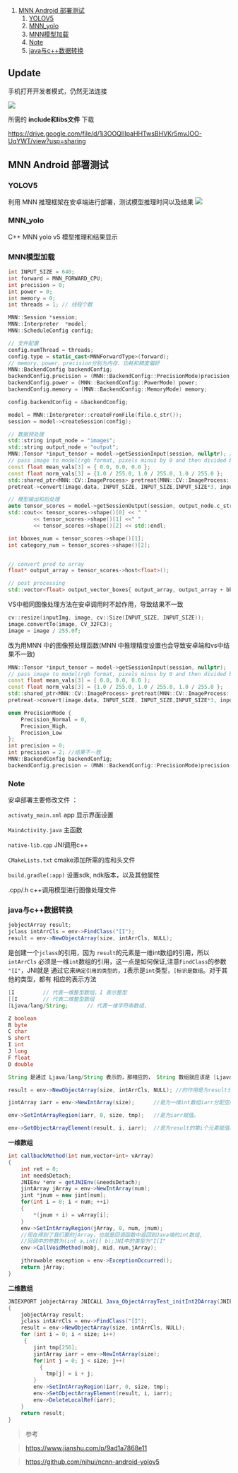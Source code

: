 1. [MNN Android 部署测试](#mnn-android-部署测试)
   1. [YOLOV5](#yolov5)
   2. [MNN_yolo](#mnn_yolo)
   3. [MNN模型加载](#mnn模型加载)
   4. [Note](#note)
   5. [java与c++数据转换](#java与c数据转换)

## Update
手机打开开发者模式，仍然无法连接

![](https://github.com/youngx123/pic/blob/main/inference/usb%E8%B0%83%E8%AF%95.png?raw=true)

所需的 __include和libs文件__ 下载

https://drive.google.com/file/d/1i3OOQlIIpaHHTwsBHVKr5mvJOO-UqYWT/view?usp=sharing


## MNN Android 部署测试

### YOLOV5
利用 MNN 推理框架在安卓端进行部署，测试模型推理时间以及结果 
![](https://github.com/youngx123/android_mnn/blob/master/YOLOV5/result.jpg?raw=true)
### MNN_yolo

C++ MNN yolo v5 模型推理和结果显示


### MNN模型加载
```c++
int INPUT_SIZE = 640;
int forward = MNN_FORWARD_CPU;
int precision = 0;
int power = 0;
int memory = 0;
int threads = 1; // 线程个数

MNN::Session *session;
MNN::Interpreter  *model;
MNN::ScheduleConfig config;

// 文件配置
config.numThread = threads;
config.type = static_cast<MNNForwardType>(forward);
// memory、power、precision分别为内存、功耗和精度偏好
MNN::BackendConfig backendConfig;
backendConfig.precision = (MNN::BackendConfig::PrecisionMode)precision;
backendConfig.power = (MNN::BackendConfig::PowerMode) power;
backendConfig.memory = (MNN::BackendConfig::MemoryMode) memory;

config.backendConfig = &backendConfig;

model = MNN::Interpreter::createFromFile(file.c_str());
session = model->createSession(config);

// 数据预处理
std::string input_node = "images";
std::string output_node = "output";
MNN::Tensor *input_tensor = model->getSessionInput(session, nullptr); // input_node.c_str()
// pass image to model(rgb format, pixels minus by 0 and then divided by 255.0)
const float mean_vals[3] = { 0.0, 0.0, 0.0 };
const float norm_vals[3] = {1.0 / 255.0, 1.0 / 255.0, 1.0 / 255.0 };
std::shared_ptr<MNN::CV::ImageProcess> pretreat(MNN::CV::ImageProcess::create(MNN::CV::BGR, MNN::CV::RGB, mean_vals, 3, norm_vals, 3));
pretreat->convert(image.data, INPUT_SIZE, INPUT_SIZE,INPUT_SIZE*3, input_tensor);

// 模型输出和后处理
auto tensor_scores = model->getSessionOutput(session, output_node.c_str());
std::cout<< tensor_scores->shape()[0] << " "
        << tensor_scores->shape()[1] <<" " 
        << tensor_scores->shape()[2] << std::endl;

int bboxes_num = tensor_scores->shape()[1];
int category_num = tensor_scores->shape()[2];


// convert pred to array
float* output_array = tensor_scores->host<float>();

// post processing
std::vector<float> output_vector_boxes{ output_array, output_array + bboxes_num*category_num};
```
VS中相同图像处理方法在安卓调用时不起作用，导致结果不一致
```C++
cv::resize(inputImg, image, cv::Size(INPUT_SIZE, INPUT_SIZE));
image.convertTo(image, CV_32FC3);
image = image / 255.0f;
```
改为用MNN 中的图像预处理函数(MNN 中推理精度设置也会导致安卓端和vs中结果不一致)
```c++
MNN::Tensor *input_tensor = model->getSessionInput(session, nullptr);
// pass image to model(rgb format, pixels minus by 0 and then divided by 255.0)
const float mean_vals[3] = { 0.0, 0.0, 0.0 };
const float norm_vals[3] = {1.0 / 255.0, 1.0 / 255.0, 1.0 / 255.0 };
std::shared_ptr<MNN::CV::ImageProcess> pretreat(MNN::CV::ImageProcess::create(MNN::CV::BGR, MNN::CV::RGB, mean_vals, 3, norm_vals, 3));
pretreat->convert(image.data, INPUT_SIZE, INPUT_SIZE,INPUT_SIZE*3, input_tensor);
```

```c++
enum PrecisionMode {
    Precision_Normal = 0,
    Precision_High,
    Precision_Low
};
int precision = 0;
int precision = 2; //结果不一致
MNN::BackendConfig backendConfig;
backendConfig.precision = (MNN::BackendConfig::PrecisionMode)precision;
```
### Note
安卓部署主要修改文件 ： 

`activaty_main.xml` app 显示界面设置 

`MainActivity.java` 主函数

`native-lib.cpp`  JNI调用c++ 

`CMakeLists.txt`  cmake添加所需的库和头文件

`build.gradle(:app)` 设置sdk, ndk版本，以及其他属性

.cpp/.h  c++调用模型进行图像处理文件

### java与c++数据转换
```java
jobjectArray result;
jclass intArrCls = env->FindClass("[I");
result = env->NewObjectArray(size, intArrCls, NULL);
```

是创建一个`jclass`的引用，因为 `result`的元素是一维int数组的引用，所以`intArrCls`
必须是一维`int`数组的引用，这一点是如何保证,注意`FindClass`的参数 `"[I"`，JNI就是
通过它来`确定引用的类型的`，`I`表示是`int`类型，`[标识是数组`。对于其他的类型，都有
相应的表示方法

```java
[I         // 代表一维整型数组，I 表示整型
[[I        // 代表二维整型数组
[Ljava/lang/String;      // 代表一维字符串数组，

Z boolean
B byte
C char
S short
I int
J long
F float
D double

String 是通过 Ljava/lang/String 表示的，那相应的， String 数组就应该是 [Ljava/lang/String;

result = env->NewObjectArray(size, intArrCls, NULL); //的作用是为result分配空间

jintArray iarr = env->NewIntArray(size);      //是为一维int数组iarr分配空间。

env->SetIntArrayRegion(iarr, 0, size, tmp);   //是为iarr赋值。

env->SetObjectArrayElement(result, i, iarr);  //是为result的第i个元素赋值。
```

__一维数组__
```java
int callbackMethod(int num,vector<int> vArray)
{
    int ret = 0;
    int needsDetach;
    JNIEnv *env = getJNIEnv(&needsDetach);
    jintArray jArray = env->NewIntArray(num);
    jint *jnum = new jint[num];
    for(int i = 0; i < num; ++i)
    {
        *(jnum + i) = vArray[i];
    }
    env->SetIntArrayRegion(jArray, 0, num, jnum);
	//现在得到了我们要的jArray，也就是回调函数中返回到Java端的int数组,
	//回调中的参数为(int a,int[] b);JNI中的类型为"I[I"
    env->CallVoidMethod(mobj, mid, num,jArray);

    jthrowable exception = env->ExceptionOccurred();
    return jArray;
}
```

__二维数组__
```JAVA
JNIEXPORT jobjectArray JNICALL Java_ObjectArrayTest_initInt2DArray(JNIEnv *env, jclass cls, int size)
{
    jobjectArray result;
    jclass intArrCls = env->FindClass("[I");
    result = env->NewObjectArray(size, intArrCls, NULL);
    for (int i = 0; i < size; i++)
	 {
        jint tmp[256];
        jintArray iarr = env->NewIntArray(size);
        for(int j = 0; j < size; j++) 
		  {
            tmp[j] = i + j;
        }
        env->SetIntArrayRegion(iarr, 0, size, tmp);
        env->SetObjectArrayElement(result, i, iarr);
        env->DeleteLocalRef(iarr);
    }
    return result; 
}
```

>参考

>https://www.jianshu.com/p/9ad1a7868e11

>https://github.com/nihui/ncnn-android-yolov5
